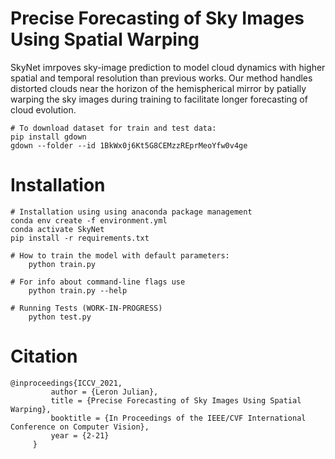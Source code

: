 # Precise Forecasting of Sky Images Using Spatial Warping
 SkyNet imrpoves sky-image prediction to model cloud dynamics with higher spatial and temporal resolution than previous works. Our method handles distorted clouds near the horizon of the hemispherical mirror by patially warping the sky images during training to facilitate longer forecasting of cloud evolution. 

```shell
# To download dataset for train and test data:
pip install gdown
gdown --folder --id 1BkWx0j6Kt5G8CEMzzREprMeoYfw0v4ge
 ```

# Installation

```shell
# Installation using using anaconda package management 
conda env create -f environment.yml
conda activate SkyNet
pip install -r requirements.txt
```

```shell
# How to train the model with default parameters:
    python train.py
```

```shell
# For info about command-line flags use
    python train.py --help
```

```shell
# Running Tests (WORK-IN-PROGRESS)
    python test.py
```
# Citation
```
@inproceedings{ICCV_2021,
         author = {Leron Julian},
         title = {Precise Forecasting of Sky Images Using Spatial Warping},
         booktitle = {In Proceedings of the IEEE/CVF International Conference on Computer Vision},
         year = {2-21}
     }
```


